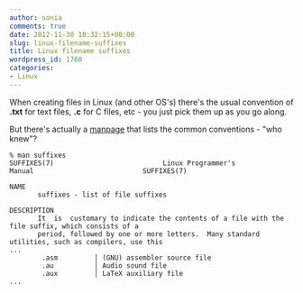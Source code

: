 ```yaml
---
author: sonia
comments: true
date: 2012-11-30 10:32:15+00:00
slug: linux-filename-suffixes
title: Linux filename suffixes
wordpress_id: 1760
categories:
- Linux
---
```


When creating files in Linux (and other OS's) there's the usual convention of **.txt** for text files, **.c** for C files, etc - you just pick them up as you go along.

But there's actually a [manpage](https://www.kernel.org/doc/man-pages/online/pages/man7/suffixes.7.html) that lists the common conventions - "who knew"?

    
    % man suffixes
    SUFFIXES(7)                           Linux Programmer's Manual                           SUFFIXES(7)
    
    NAME
           suffixes - list of file suffixes
    
    DESCRIPTION
           It  is  customary to indicate the contents of a file with the file suffix, which consists of a
           period, followed by one or more letters.  Many standard utilities, such as compilers, use this
    ...
            .asm         │ (GNU) assembler source file
            .au          │ Audio sound file
            .aux         │ LaTeX auxiliary file
    ...
